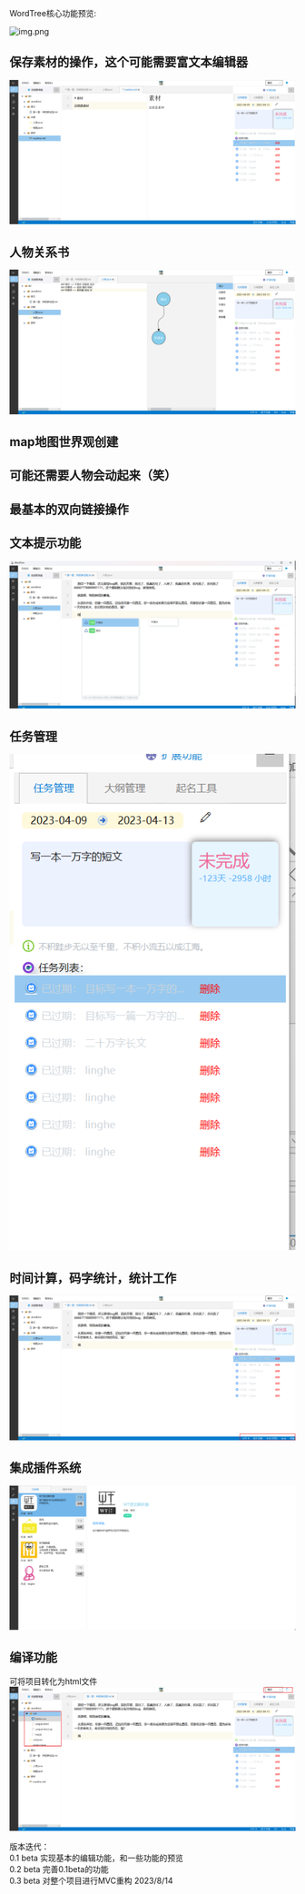 <p align="center">

[//]: # (    <a title="Hits" target="_blank" href="https://github.com/aiShuiJiaoDeXioShou"><img src="https://hits.b3log.org/Achuan-2/Achuan-2.svg" ></a>)
    <a title="github" target="_blank" href="" ></a>
    <a title="weibo" target="_blank" href="" ></a>
    <a title="zhihu" target="_blank" href="" ></a>
    <a title="bilibili" target="_blank" href="" ></a>
    <a title="coolapk" target="_blank" href="" ></a>
</p>

WordTree核心功能预览:

![img.png](readme/wordtree效果演示.gif)

## 保存素材的操作，这个可能需要富文本编辑器
![img.png](readme/img_7.png)
## 人物关系书
![img.png](readme/img.png)
## map地图世界观创建

## 可能还需要人物会动起来（笑）

## 最基本的双向链接操作

## 文本提示功能
![img_1.png](readme/img_1.png)
## 任务管理
![img_2.png](readme/img_2.png)
## 时间计算，码字统计，统计工作
![img_3.png](readme/img_3.png)
## 集成插件系统  
![img_4.png](readme/img_4.png)  
## 编译功能  
可将项目转化为html文件  
![img_5.png](readme/img_5.png)   



版本迭代：  
0.1 beta 实现基本的编辑功能，和一些功能的预览  
0.2 beta 完善0.1beta的功能  
0.3 beta 对整个项目进行MVC重构   2023/8/14  

